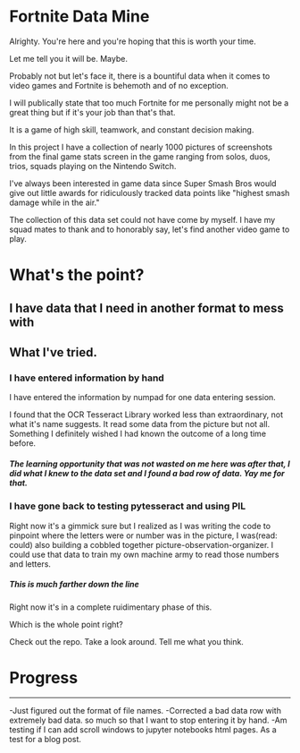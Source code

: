 # Fortnite Data Mine

Alrighty. You're here and you're hoping that this is worth your time.

Let me tell you it will be. Maybe.

Probably not but let's face it, there is a bountiful data when it comes to video games and Fortnite is behemoth and of no exception.

I will publically state that too much Fortnite for me personally might not be a great thing but if it's your job than that's that.

It is a game of high skill, teamwork, and constant decision making.

In this project I have a collection of nearly 1000 pictures of screenshots from the final game stats screen in the game ranging from solos, duos, trios, squads playing on the Nintendo Switch.

I've always been interested in game data since Super Smash Bros would give out little awards for ridiculously tracked data points like "highest smash damage while in the air."

The collection of this data set could not have come by myself. I have my squad mates to thank and to honorably say, let's find another video game to play.

# What's the point?

I have data that I need in another format to mess with
-----------------------------------------------------------------

## What I've tried.

### I have entered information by hand

I have entered the information by numpad for one data entering session.

I found that the OCR Tesseract Library worked less than extraordinary, not what it's name suggests. It read some data from the picture but not all. Something I definitely wished I had known the outcome of a long time before.

##### The learning opportunity that was not wasted on me here was after that, I did what I knew to the data set and I found a bad row of data. Yay me for that.

### I have gone back to testing pytesseract and using PIL

Right now it's a gimmick sure but I realized as I was writing the code to pinpoint where the letters were or number was in the picture, I was(read: could) also building a cobbled together picture-observation-organizer. I could use that data to train my own machine army to read those numbers and letters.

##### This is much farther down the line

Right now it's in a complete ruidimentary phase of this.

Which is the whole point right?

Check out the repo. Take a look around. Tell me what you think.

# Progress
---------------------------------------------------------------------------

-Just figured out the format of file names.
-Corrected a bad data row with extremely bad data. so much so that I want to
stop entering it by hand.
-Am testing if I can add scroll windows to jupyter notebooks html pages. As a test for a blog post.
